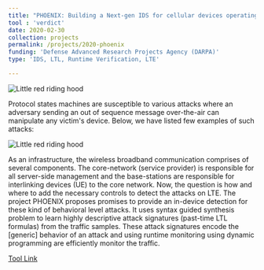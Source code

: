 ```yaml
---
title: "PHOENIX: Building a Next-gen IDS for cellular devices operating on 4G/LTE"
tool : 'verdict'
date: 2020-02-30 
collection: projects
permalink: /projects/2020-phoenix
funding: 'Defense Advanced Research Projects Agency (DARPA)'
type: 'IDS, LTL, Runtime Verification, LTE'

---
```

![Little red riding hood](http://farif.github.io/files/projects/warning_system.png)

Protocol states machines are susceptible to various attacks where an adversary sending an out of sequence message over-the-air can manipulate any victim's device. 
Below, we have listed few examples of such attacks:

![Little red riding hood](http://farif.github.io/files/projects/attacks.png)

As an infrastructure, the wireless broadband communication comprises of several components.  The core-network (service provider) is responsible for all server-side management and 
the base-stations are responsible for interlinking devices (UE) to the core network.
Now, the question is how and where to add the necessary controls to detect the attacks on LTE.
The project PHOENIX proposes promises to provide an in-device detection for these kind of behavioral level attacks.
It uses syntax guided synthesis problem to learn highly descriptive attack signatures
(past-time LTL formulas) from the traffic samples. These attack signatures encode the [generic] behavior of an attack and using runtime monitoring using dynamic programming are
efficiently monitor the traffic.   

[Tool Link](https://farif.github.io/tools/2019-phoneix-syslite)